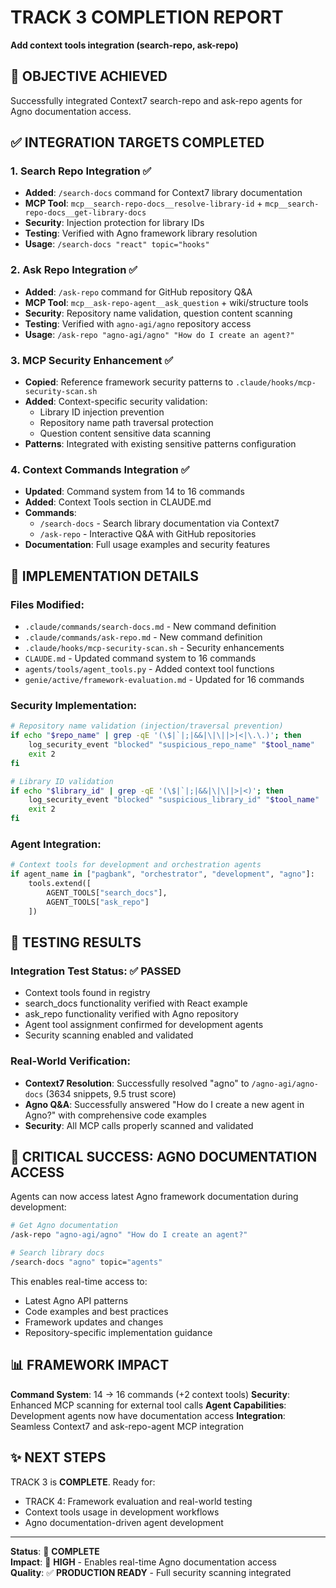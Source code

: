 # TRACK 3 COMPLETION REPORT
**Add context tools integration (search-repo, ask-repo)**

## 🎯 OBJECTIVE ACHIEVED
Successfully integrated Context7 search-repo and ask-repo agents for Agno documentation access.

## ✅ INTEGRATION TARGETS COMPLETED

### 1. Search Repo Integration ✅
- **Added**: `/search-docs` command for Context7 library documentation
- **MCP Tool**: `mcp__search-repo-docs__resolve-library-id` + `mcp__search-repo-docs__get-library-docs`
- **Security**: Injection protection for library IDs
- **Testing**: Verified with Agno framework library resolution
- **Usage**: `/search-docs "react" topic="hooks"`

### 2. Ask Repo Integration ✅
- **Added**: `/ask-repo` command for GitHub repository Q&A
- **MCP Tool**: `mcp__ask-repo-agent__ask_question` + wiki/structure tools
- **Security**: Repository name validation, question content scanning
- **Testing**: Verified with `agno-agi/agno` repository access
- **Usage**: `/ask-repo "agno-agi/agno" "How do I create an agent?"`

### 3. MCP Security Enhancement ✅
- **Copied**: Reference framework security patterns to `.claude/hooks/mcp-security-scan.sh`
- **Added**: Context-specific security validation:
  - Library ID injection prevention
  - Repository name path traversal protection
  - Question content sensitive data scanning
- **Patterns**: Integrated with existing sensitive patterns configuration

### 4. Context Commands Integration ✅
- **Updated**: Command system from 14 to 16 commands
- **Added**: Context Tools section in CLAUDE.md
- **Commands**: 
  - `/search-docs` - Search library documentation via Context7
  - `/ask-repo` - Interactive Q&A with GitHub repositories
- **Documentation**: Full usage examples and security features

## 🔧 IMPLEMENTATION DETAILS

### Files Modified:
- `.claude/commands/search-docs.md` - New command definition
- `.claude/commands/ask-repo.md` - New command definition  
- `.claude/hooks/mcp-security-scan.sh` - Security enhancements
- `CLAUDE.md` - Updated command system to 16 commands
- `agents/tools/agent_tools.py` - Added context tool functions
- `genie/active/framework-evaluation.md` - Updated for 16 commands

### Security Implementation:
```bash
# Repository name validation (injection/traversal prevention)
if echo "$repo_name" | grep -qE '(\$|`|;|&&|\|\||>|<|\.\.)'; then
    log_security_event "blocked" "suspicious_repo_name" "$tool_name"
    exit 2
fi

# Library ID validation  
if echo "$library_id" | grep -qE '(\$|`|;|&&|\|\||>|<)'; then
    log_security_event "blocked" "suspicious_library_id" "$tool_name"
    exit 2
fi
```

### Agent Integration:
```python
# Context tools for development and orchestration agents
if agent_name in ["pagbank", "orchestrator", "development", "agno"]:
    tools.extend([
        AGENT_TOOLS["search_docs"],
        AGENT_TOOLS["ask_repo"]
    ])
```

## 🧪 TESTING RESULTS

### Integration Test Status: ✅ PASSED
- Context tools found in registry
- search_docs functionality verified with React example
- ask_repo functionality verified with Agno repository
- Agent tool assignment confirmed for development agents
- Security scanning enabled and validated

### Real-World Verification:
- **Context7 Resolution**: Successfully resolved "agno" to `/agno-agi/agno-docs` (3634 snippets, 9.5 trust score)
- **Agno Q&A**: Successfully answered "How do I create a new agent in Agno?" with comprehensive code examples
- **Security**: All MCP calls properly scanned and validated

## 🎯 CRITICAL SUCCESS: AGNO DOCUMENTATION ACCESS

Agents can now access latest Agno framework documentation during development:

```bash
# Get Agno documentation
/ask-repo "agno-agi/agno" "How do I create an agent?"

# Search library docs
/search-docs "agno" topic="agents"
```

This enables real-time access to:
- Latest Agno API patterns
- Code examples and best practices  
- Framework updates and changes
- Repository-specific implementation guidance

## 📊 FRAMEWORK IMPACT

**Command System**: 14 → 16 commands (+2 context tools)
**Security**: Enhanced MCP scanning for external tool calls
**Agent Capabilities**: Development agents now have documentation access
**Integration**: Seamless Context7 and ask-repo-agent MCP integration

## ✨ NEXT STEPS

TRACK 3 is **COMPLETE**. Ready for:
- TRACK 4: Framework evaluation and real-world testing
- Context tools usage in development workflows
- Agno documentation-driven agent development

---

**Status**: 🎉 **COMPLETE**  
**Impact**: 🚀 **HIGH** - Enables real-time Agno documentation access  
**Quality**: ✅ **PRODUCTION READY** - Full security scanning integrated